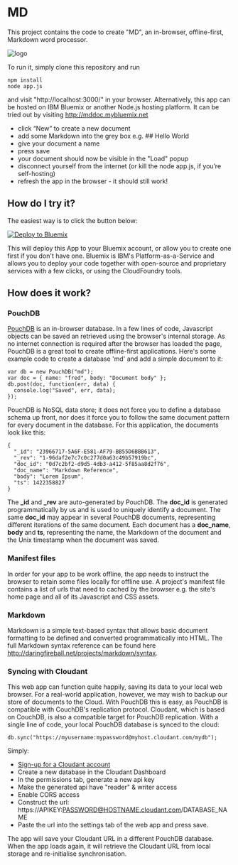 # MD

This project contains the code to create "MD", an in-browser, offline-first, Markdown word processor. 

![logo](https://github.com/glynnbird/md/raw/master/public/img/md.png)

To run it, simply clone this repository and run

    npm install
    node app.js

and visit "http://localhost:3000/" in your browser. Alternatively, this app can be hosted on IBM Bluemix or another Node.js hosting platform. It can be tried out by visiting <http://mddoc.mybluemix.net>

* click “New” to create a new document
* add some Markdown into the grey box e.g. ## Hello World
* give your document a name
* press save
* your document should now be visible in the "Load" popup
* disconnect yourself from the internet (or kill the node app.js, if you’re self-hosting)
* refresh the app in the browser - it should still work!

## How do I try it?

The easiest way is to click the button below:

<a href="https://bluemix.net/deploy?repository=https://github.com/glynnbird/md" target="_blank"><img src="http://bluemix.net/deploy/button.png" alt="Deploy to Bluemix" /></a>

This will deploy this App to your Bluemix account, or allow you to create one first if you don't have one. Bluemix is IBM's Platform-as-a-Service and allows you to deploy your code together with open-source and proprietary services with a few clicks, or using the CloudFoundry tools. 

## How does it work?

### PouchDB

[PouchDB](http://pouchdb.com/) is an in-browser database. In a few lines of code, Javascript objects can be saved an retrieved using the browser's internal storage. As no internet connection is required after the browser has loaded the page, PouchDB is a great tool to create offline-first applications. Here's some example code to create a database 'md' and add a simple document to it:

    var db = new PouchDB("md");
    var doc = { name: "fred", body: "Document body" };
    db.post(doc, function(err, data) {
      console.log("Saved", err, data);
    });

PouchDB is NoSQL data store; it does not force you to define a database schema up front, nor does it force you to follow the same document pattern for every document in the database. For this application, the documents look like this:

    {
      "_id": "23966717-5A6F-E581-AF79-BB55D6BBB613",
      "_rev": "1-96daf2e7c7c0c277d0a63c49b57919bc",
      "doc_id": "0d7c2bf2-d9d5-4db3-a412-5f85aa8d2f76",
      "doc_name": "Markdown Reference",
      "body": "Lorem Ipsum",
      "ts": 1422358827
    }

The __\_id__ and __\_rev__ are auto-generated by PouchDB. The **doc_id** is generated programmatically by us and is used to uniquely identify a document. The same **doc\_id** may appear in several PouchDB documents, representing different iterations of the same document. Each document has a **doc\_name**, **body** and **ts**, representing the name, the Markdown of the document and the Unix timestamp when the document was saved.


### Manifest files

In order for your app to be work offline, the app needs to instruct the browser to retain some files locally for offline use. A project's manifest file contains a list of urls that need to cached by the browser e.g. the site's home page and all of its Javascript and CSS assets.


### Markdown

Markdown is a simple text-based syntax that allows basic document formatting to be defined and converted programmatically into HTML. The full Markdown syntax reference can be found here <http://daringfireball.net/projects/markdown/syntax>.

### Syncing with Cloudant

This web app can function quite happily, saving its data to your local web browser. For a real-world application, however, we may wish to backup our store of documents to the Cloud. With PouchDB this is easy, as PouchDB is compatible with CouchDB's replication protocol. Cloudant, which is based on CouchDB, is also a compatible target for PouchDB replication. With a single line of code, your local PouchDB database is synced to the cloud:

    db.sync("https://myusername:mypassword@myhost.cloudant.com/mydb");

Simply:

* [Sign-up for a Cloudant account](https://cloudant.com/sign-up/)
* Create a new database in the Cloudant Dashboard
* In the permissions tab, generate a new api key
* Make the generated api have "reader" & writer access
* Enable CORS access
* Construct the url: https://APIKEY:PASSWORD@HOSTNAME.cloudant.com/DATABASE_NAME
* Paste the url into the settings tab of the web app and press save.

The app will save your Cloudant URL in a different PouchDB database. When the app loads again, it will retrieve the Cloudant URL from local storage and re-initialise synchronisation.
